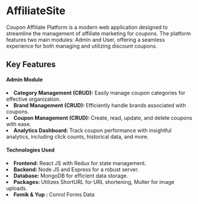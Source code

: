 # AffiliateSite
Coupon Affiliate Platform is a modern web application designed to streamline the management of affiliate marketing for coupons. The platform features two main modules: Admin and User, offering a seamless experience for both managing and utilizing discount coupons.
<h2>Key Features</h2>
<h4>Admin Module</h4>
<li><b>Category Management (CRUD):</b> Easily manage coupon categories for effective organization.</li>
<li><b>Brand Management (CRUD): </b>Efficiently handle brands associated with coupons.</li>
<li><b>Coupon Management (CRUD): </b>Create, read, update, and delete coupons with ease.</li>
<li><b>Analytics Dashboard: </b>Track coupon performance with insightful analytics, including click counts, historical data, and more.</li> 
<h4>Technologies Used</h4>
<li><b>Frontend:</b> React JS with Redux for state management.</li>
<li><b>Backend: </b>Node JS and Express for a robust server.</li>
<li><b>Database: </b> MongoDB for efficient data storage.</li>
<li><b>Packages: </b>Utilizes ShortURL for URL shortening, Multer for image uploads.</li>
<li><b>Fomik & Yup : </b>Conrol Forms Data</li>


 

